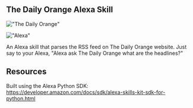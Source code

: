 ## The Daily Orange Alexa Skill

!["The Daily Orange"](http://dailyorange.com/wp-content/themes/ostrom/images/logo-hdr.png)

!["Alexa"](https://www.iotashome.com/wp-content/uploads/logo-amazon-alexa-2018.png)

An Alexa skill that parses the RSS feed on The Daily Orange website. Just say to your Alexa, "Alexa ask The Daily Orange what are the headlines?" 

## Resources

Built using the Alexa Python SDK: 
https://developer.amazon.com/docs/sdk/alexa-skills-kit-sdk-for-python.html